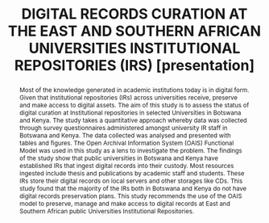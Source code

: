 ---
abstract: Most of the knowledge generated in academic institutions today is in digital
  form. Given that institutional repositories (IRs) across universities receive, preserve
  and make access to digital assets. The aim of this study is to assess the status
  of digital curation at Institutional repositories in selected Universities in Botswana
  and Kenya. The study takes a quantitative approach whereby data was collected through
  survey questionnaires administered amongst university IR staff in Botswana and Kenya.
  The data collected was analysed and presented with tables and figures. The Open
  Archival Information System (OAIS) Functional Model was used in this study as a
  lens to investigate the problem. The findings of the study show that public universities
  in Botswana and Kenya have established IRs that ingest digital records into their
  custody. Most resources ingested include thesis and publications by academic staff
  and students. These IRs store their digital records on local servers and other storages
  like CDs. This study found that the majority of the IRs both in Botswana and Kenya
  do not have digital records preservation plans. This study recommends the use of
  the OAIS model to preserve, manage and make access to digital records at East and
  Southern African public Universities Institutional Repositories.
creators:
- Erima, Juliet
- Mosweu, Tshepho L.
date: null
document_url: https://www.ideals.illinois.edu/items/128866/bitstreams/430326/data.pdf
grand_parent: iPRES
institutions: []
keywords:
- botswana
- kenya
- universities
- digital records curation
- institutional repositories
landing_page_url: https://hdl.handle.net/2142/121672
language: eng
layout: publication
license: CC-BY 4.0 International
notes_url: null
parent: iPRES 2023
presentation_url: null
size: null
source_name: iPRES
title: DIGITAL RECORDS CURATION AT THE EAST AND SOUTHERN AFRICAN UNIVERSITIES INSTITUTIONAL
  REPOSITORIES (IRS) [presentation]
type: presentation
year: 2023
---